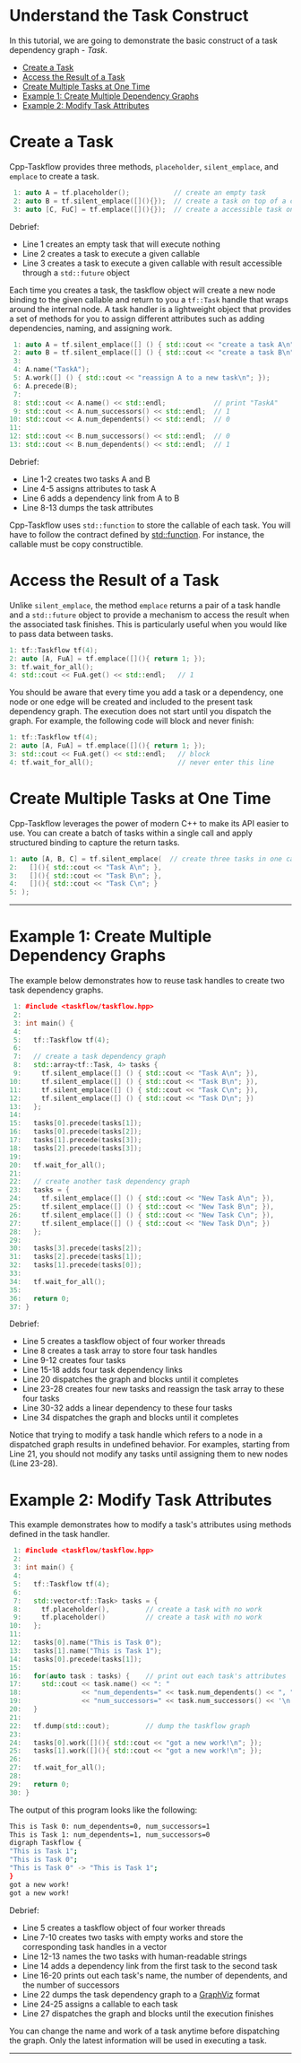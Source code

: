 # Understand the Task Construct

In this tutorial, we are going to demonstrate the basic construct of 
a task dependency graph - *Task*.

+ [Create a Task](#Create-a-Task)
+ [Access the Result of a Task](#Access-the-Result-of-a-Task)
+ [Create Multiple Tasks at One Time](#Create-Multiple-Tasks-at-One-Time)
+ [Example 1: Create Multiple Dependency Graphs](#Example-1-Create-Multiple-Dependency-Graphs)
+ [Example 2: Modify Task Attributes](#Example-2-Modify-Task-Attributes)

# Create a Task

Cpp-Taskflow provides three methods, `placeholder`, `silent_emplace`, and `emplace`
to create a task.

```cpp
 1: auto A = tf.placeholder();           // create an empty task
 2: auto B = tf.silent_emplace([](){});  // create a task on top of a callable
 3: auto [C, FuC] = tf.emplace([](){});  // create a accessible task on top of a callable
```

Debrief:
+ Line 1 creates an empty task that will execute nothing
+ Line 2 creates a task to execute a given callable 
+ Line 3 creates a task to execute a given callable with result accessible through a 
  `std::future` object


Each time you creates a task, the taskflow object will create a new node binding to 
the given callable and return to you a `tf::Task` handle that wraps around the internal node.
A task handler is a lightweight object that provides a set of methods
for you to assign different attributes such as
adding dependencies, naming, and assigning work.

```cpp
 1: auto A = tf.silent_emplace([] () { std::cout << "create a task A\n"; });
 2: auto B = tf.silent_emplace([] () { std::cout << "create a task B\n"; });
 3:
 4: A.name("TaskA");
 5: A.work([] () { std::cout << "reassign A to a new task\n"; });
 6: A.precede(B);
 7:
 8: std::cout << A.name() << std::endl;            // print "TaskA"
 9: std::cout << A.num_successors() << std::endl;  // 1
10: std::cout << A.num_dependents() << std::endl;  // 0
11: 
12: std::cout << B.num_successors() << std::endl;  // 0
13: std::cout << B.num_dependents() << std::endl;  // 1
```

Debrief:
+ Line 1-2 creates two tasks A and B
+ Line 4-5 assigns attributes to task A
+ Line 6 adds a dependency link from A to B
+ Line 8-13 dumps the task attributes 

Cpp-Taskflow uses `std::function` to store the callable of each task.
You will have to follow the contract defined by [std::function][std::function].
For instance, the callable must be copy constructible.

# Access the Result of a Task

Unlike `silent_emplace`, the method `emplace` returns a pair of a task handle 
and a `std::future` object to provide a mechanism to access the result when 
the associated task finishes.
This is particularly useful when you would like to pass data between tasks.
  
```cpp 
1: tf::Taskflow tf(4);
2: auto [A, FuA] = tf.emplace([](){ return 1; });
3: tf.wait_for_all();
4: std::cout << FuA.get() << std::endl;   // 1
```

You should be aware that every time you add a task or a dependency, 
one node or one edge will be created and included to the present task dependency graph.
The execution does not start until you dispatch the graph.
For example, the following code will block and never finish:

```cpp 
1: tf::Taskflow tf(4);
2: auto [A, FuA] = tf.emplace([](){ return 1; });
3: std::cout << FuA.get() << std::endl;   // block
4: tf.wait_for_all();                     // never enter this line
```

# Create Multiple Tasks at One Time

Cpp-Taskflow leverages the power of modern C++ to make its API easier to use.
You can create a batch of tasks within a single call
and apply structured binding to capture the return tasks.

```cpp
1: auto [A, B, C] = tf.silent_emplace(  // create three tasks in one call
2:   [](){ std::cout << "Task A\n"; },
3:   [](){ std::cout << "Task B\n"; },
4:   [](){ std::cout << "Task C\n"; }
5: );
```

---

# Example 1: Create Multiple Dependency Graphs

The example below demonstrates how to reuse task handles to create two 
task dependency graphs.

```cpp
 1: #include <taskflow/taskflow.hpp>
 2:
 3: int main() {
 4: 
 5:   tf::Taskflow tf(4);
 6:
 7:   // create a task dependency graph
 8:   std::array<tf::Task, 4> tasks {
 9:     tf.silent_emplace([] () { std::cout << "Task A\n"; }),
10:     tf.silent_emplace([] () { std::cout << "Task B\n"; }),
11:     tf.silent_emplace([] () { std::cout << "Task C\n"; }),
12:     tf.silent_emplace([] () { std::cout << "Task D\n"; })
13:   };
14:
15:   tasks[0].precede(tasks[1]); 
16:   tasks[0].precede(tasks[2]);
17:   tasks[1].precede(tasks[3]);
18:   tasks[2].precede(tasks[3]);
19:
20:   tf.wait_for_all();
21:
22:   // create another task dependency graph
23:   tasks = {
24:     tf.silent_emplace([] () { std::cout << "New Task A\n"; }),
25:     tf.silent_emplace([] () { std::cout << "New Task B\n"; }),
26:     tf.silent_emplace([] () { std::cout << "New Task C\n"; }),
27:     tf.silent_emplace([] () { std::cout << "New Task D\n"; })
28:   };
29:
30:   tasks[3].precede(tasks[2]);
31:   tasks[2].precede(tasks[1]);
32:   tasks[1].precede(tasks[0]);
33:
34:   tf.wait_for_all();
35:
36:   return 0;
37: }
```

Debrief:
+ Line 5 creates a taskflow object of four worker threads
+ Line 8 creates a task array to store four task handles
+ Line 9-12 creates four tasks
+ Line 15-18 adds four task dependency links
+ Line 20 dispatches the graph and blocks until it completes
+ Line 23-28 creates four new tasks and reassign the task array to these four tasks
+ Line 30-32 adds a linear dependency to these four tasks
+ Line 34 dispatches the graph and blocks until it completes

Notice that trying to modify a task handle which refers to a node in a dispatched graph 
results in undefined behavior.
For examples, starting from Line 21, you should not modify any tasks 
until assigning them to new nodes (Line 23-28).

# Example 2: Modify Task Attributes

This example demonstrates how to modify a task's attributes using methods defined in
the task handler.

```cpp
 1: #include <taskflow/taskflow.hpp>
 2:
 3: int main() {
 4:
 5:   tf::Taskflow tf(4);
 6:
 7:   std::vector<tf::Task> tasks = { 
 8:     tf.placeholder(),         // create a task with no work
 9:     tf.placeholder()          // create a task with no work
10:   };
11:
12:   tasks[0].name("This is Task 0");
13:   tasks[1].name("This is Task 1");
14:   tasks[0].precede(tasks[1]);
15:
16:   for(auto task : tasks) {    // print out each task's attributes
17:     std::cout << task.name() << ": "
18:               << "num_dependents=" << task.num_dependents() << ", "
19:               << "num_successors=" << task.num_successors() << '\n';
20:   }
21:
22:   tf.dump(std::cout);         // dump the taskflow graph
23:
24:   tasks[0].work([](){ std::cout << "got a new work!\n"; });
25:   tasks[1].work([](){ std::cout << "got a new work!\n"; });
26:
27:   tf.wait_for_all();
28:
29:   return 0;
30: }
```

The output of this program looks like the following:

```bash
This is Task 0: num_dependents=0, num_successors=1
This is Task 1: num_dependents=1, num_successors=0
digraph Taskflow {
"This is Task 1";
"This is Task 0";
"This is Task 0" -> "This is Task 1";
}
got a new work!
got a new work!
```

Debrief:
+ Line 5 creates a taskflow object of four worker threads
+ Line 7-10 creates two tasks with empty works and store the corresponding task handles
  in a vector
+ Line 12-13 names the two tasks with human-readable strings 
+ Line 14 adds a dependency link from the first task to the second task
+ Line 16-20 prints out each task's name, the number of dependents, 
  and the number of successors
+ Line 22 dumps the task dependency graph to a [GraphViz][GraphViz] format
+ Line 24-25 assigns a callable to each task
+ Line 27 dispatches the graph and blocks until the execution finishes

You can change the name and work of a task anytime before dispatching the graph.
Only the latest information will be used in executing a task.

* * *

[GraphViz]:              https://www.graphviz.org/
[GraphVizOnline]:        https://dreampuf.github.io/GraphvizOnline/
[std::function]:         https://en.cppreference.com/w/cpp/utility/functional/function



